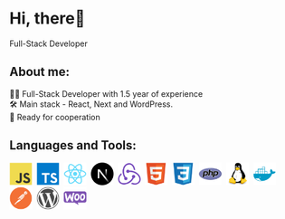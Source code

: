 <h1 align="left">
  Hi, there👋 
</h1>
<p align="left">Full-Stack Developer</p>
<h2 align="left">About me:</h2>
<p align="left">
  👩‍💻 Full-Stack Developer with 1.5 year of experience <br />
  🛠 Main stack - React, Next and WordPress. <br />
  📌 Ready for cooperation
</p>
<h2 align="left">Languages and Tools:</h2>
<div>
  <img
    src="https://github.com/devicons/devicon/blob/master/icons/javascript/javascript-original.svg"
    title="JavaScript"
    alt="JavaScript"
    width="40"
    height="40"
  />&nbsp;
  <img
    src="https://github.com/devicons/devicon/blob/master/icons/typescript/typescript-original.svg"
    title="TypeScript"
    alt="TypeScript"
    width="40"
    height="40"
  />&nbsp;
    <img
    src="https://github.com/devicons/devicon/blob/master/icons/react/react-original.svg"
    title="React"
    alt="React"
    width="40"
    height="40"
  />&nbsp;
    <img
    src="https://github.com/devicons/devicon/blob/master/icons/nextjs/nextjs-original.svg"
    title="Next"
    alt="Next"
    width="40"
    height="40"
  />&nbsp;
  <img
    src="https://github.com/devicons/devicon/blob/master/icons/redux/redux-original.svg"
    title="Redux"
    alt="Redux "
    width="40"
    height="40"
  />&nbsp;
  <img
    src="https://github.com/devicons/devicon/blob/master/icons/html5/html5-original.svg"
    title="HTML5"
    alt="HTML"
    width="40"
    height="40"
  />&nbsp;
  <img
    src="https://github.com/devicons/devicon/blob/master/icons/css3/css3-original.svg"
    title="CSS"
    alt="CSS"
    width="40"
    height="40"
  />&nbsp;
  <img
    src="https://github.com/devicons/devicon/blob/master/icons/php/php-original.svg"
    title="PHP"
    alt="PHP"
    width="40"
    height="40"
  />&nbsp;
  <img
    src="https://github.com/devicons/devicon/blob/master/icons/linux/linux-original.svg"
    title="Linux"
    alt="Linux"
    width="40"
    height="40"
  />&nbsp;
  <img
    src="https://github.com/devicons/devicon/blob/master/icons/docker/docker-plain.svg"
    title="Docker"
    alt="Docker"
    width="40"
    height="40"
  />&nbsp;
  <img
    src="https://github.com/devicons/devicon/blob/master/icons/postman/postman-original.svg"
    title="Postman"
    alt="Postman"
    width="40"
    height="40"
  />&nbsp;
  <img
    src="https://github.com/devicons/devicon/blob/master/icons/wordpress/wordpress-plain.svg"
    title="Wordpress"
    alt="Wordpress"
    width="40"
    height="40"
  />&nbsp;
  <img
    src="https://github.com/devicons/devicon/blob/master/icons/woocommerce/woocommerce-original.svg"
    title="Woocommerce"
    alt="Woocommerce"
    width="40"
    height="40"
  />&nbsp;
</div>
